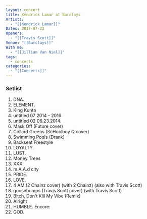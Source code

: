 ```yaml
---
layout: concert
title: Kendrick Lamar at Barclays
Artists:
  - "[[Kendrick Lamar]]"
Dates: 2017-07-23
Openers:
  - "[[Travis Scott]]"
Venue: "[[Barclays]]"
With me:
  - "[[Jillian Van Niel]]"
tags:
  - concerts
categories:
  - "[[Concerts]]"
---
```


### Setlist
1. DNA.
2. ELEMENT.
3. King Kunta
4. untitled 07  2014 - 2016
5. untitled 02  06.23.2014.
6. Mask Off (Future cover)
7. Collard Greens (ScHoolboy Q cover)
8. Swimming Pools (Drank)
9. Backseat Freestyle
10. LOYALTY.
11. LUST.
12. Money Trees
13. XXX.
14. m.A.A.d city
15. PRIDE.
16. LOVE.
17. 4 AM (2 Chainz cover) (with 2 Chainz) (also with Travis Scott)
18. goosebumps (Travis Scott cover) (with Travis Scott)
19. Bitch, Don't Kill My Vibe (Remix)
20. Alright
21. HUMBLE.
Encore:
22. GOD.
